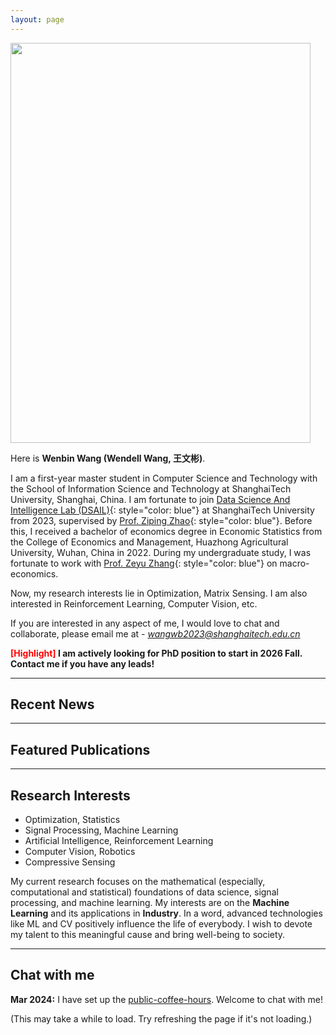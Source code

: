 ```yaml
---
layout: page
---
```



<img src="https://i.postimg.cc/wj1B6fqd/Wenbin-Wang.png" class="floatpic" width="480" height="640">

Here is **Wenbin Wang (Wendell Wang, 王文彬)**.

I am a first-year master student in Computer Science and Technology with the School of Information Science and Technology at ShanghaiTech University, Shanghai, China. I am fortunate to join [Data Science And Intelligence Lab (DSAIL)](https://www.ncvxopt.com/){: style="color: blue"} at ShanghaiTech University from 2023, supervised by [Prof. Ziping Zhao](https://www.zipingzhao.com){: style="color: blue"}. Before this, I received a bachelor of economics degree in Economic Statistics from the College of Economics and Management, Huazhong Agricultural University, Wuhan, China in 2022. During my undergraduate study, I was fortunate to work with [Prof. Zeyu Zhang](https://mari.hzau.edu.cn/people/people/Zhang_Zeyu.htm){: style="color: blue"} on macro-economics.


Now, my research interests lie in Optimization, Matrix Sensing. I am also interested in Reinforcement Learning, Computer Vision, etc.


If you are interested in any aspect of me, I would love to chat and collaborate, please email me at - *wangwb2023@shanghaitech.edu.cn*

**<font color='red'>[Highlight]</font> I am actively looking for PhD position to start in 2026 Fall. Contact me if you have any leads!**


---

## Recent News


---


## Featured Publications


---



## Research Interests
- Optimization, Statistics
- Signal Processing, Machine Learning
- Artificial Intelligence, Reinforcement Learning
- Computer Vision, Robotics
- Compressive Sensing


My current research focuses on the mathematical (especially, computational and statistical) foundations of data science, signal processing, and machine learning. My interests are on the **Machine Learning** and its applications in **Industry**. In a word, advanced technologies like ML and CV positively influence the life of everybody.  I wish to devote my talent to this meaningful cause and bring well-being to society.


---



## Chat with me

**Mar 2024:** I have set up the [public-coffee-hours](https://calendly.com/luminaryalexander/public-coffee-hours). Welcome to chat with me!

(This may take a while to load. Try refreshing the page if it's not loading.)


<div style="display:flex; justify-content:center; align-items:center; height:100%;">
    <div class="calendly-inline-widget" data-url="https://calendly.com/luminaryalexander/public-coffee-hours" style="min-width:1080px;width:50%;height:640px;"></div>
</div>
<script type="text/javascript" src="https://assets.calendly.com/assets/external/widget.js" async></script>

